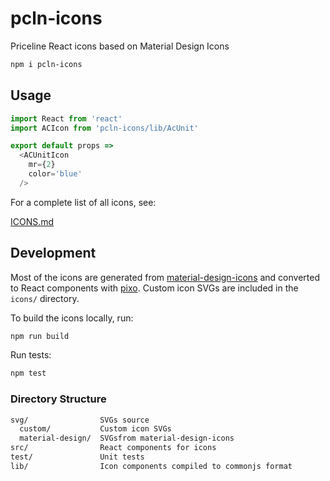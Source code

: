 
# pcln-icons

Priceline React icons based on Material Design Icons

```sh
npm i pcln-icons
```

## Usage

```js
import React from 'react'
import ACIcon from 'pcln-icons/lib/AcUnit'

export default props =>
  <ACUnitIcon
    mr={2}
    color='blue'
  />
```

For a complete list of all icons, see:

[ICONS.md](ICONS.md)

## Development

Most of the icons are generated from [material-design-icons][]
and converted to React components with [pixo][].
Custom icon SVGs are included in the `icons/` directory.

To build the icons locally, run:

```sh
npm run build
```

Run tests:

```sh
npm test
```

[material-design-icons]: https://github.com/google/material-design-icons
[pixo]: https://github.com/c8r/pixo

### Directory Structure

```sh
svg/                SVGs source
  custom/           Custom icon SVGs
  material-design/  SVGsfrom material-design-icons
src/                React components for icons
test/               Unit tests
lib/                Icon components compiled to commonjs format
```
